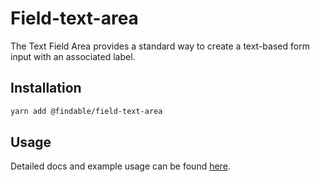 # Field-text-area

The Text Field Area provides a standard way to create a text-based form input with an associated label.

## Installation

```sh
yarn add @findable/field-text-area
```

## Usage

Detailed docs and example usage can be found [here](https://atlaskit.atlassian.com/packages/core/field-text-area).